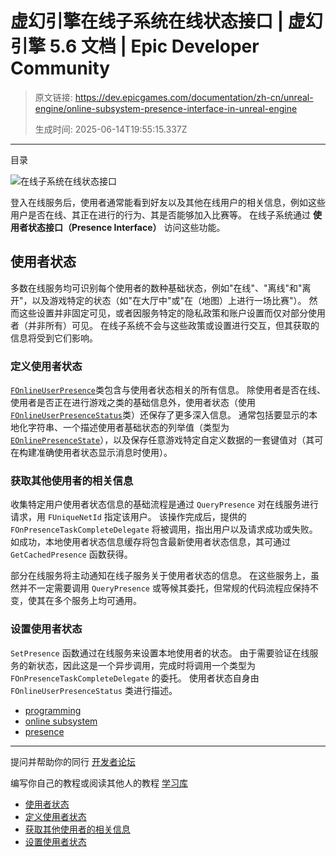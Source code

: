 # 虚幻引擎在线子系统在线状态接口 | 虚幻引擎 5.6 文档 | Epic Developer Community

> 原文链接: https://dev.epicgames.com/documentation/zh-cn/unreal-engine/online-subsystem-presence-interface-in-unreal-engine
> 
> 生成时间: 2025-06-14T19:55:15.337Z

---

目录

![在线子系统在线状态接口](https://dev.epicgames.com/community/api/documentation/image/dab6fd89-3ea9-4379-9369-59df4c6d211b?resizing_type=fill&width=1920&height=335)

登入在线服务后，使用者通常能看到好友以及其他在线用户的相关信息，例如这些用户是否在线、其正在进行的行为、其是否能够加入比赛等。 在线子系统通过 **使用者状态接口（Presence Interface）** 访问这些功能。

## 使用者状态

多数在线服务均可识别每个使用者的数种基础状态，例如"在线"、"离线"和"离开"，以及游戏特定的状态（如"在大厅中"或"在（地图）上进行一场比赛"）。 然而这些设置并非固定可见，或者因服务特定的隐私政策和账户设置而仅对部分使用者（并非所有）可见。 在线子系统不会与这些政策或设置进行交互，但其获取的信息将受到它们影响。

### 定义使用者状态

[`FOnlineUserPresence`](/documentation/en-us/unreal-engine/API/Plugins/OnlineSubsystem/Interfaces/FOnlineUserPresence)类包含与使用者状态相关的所有信息。 除使用者是否在线、使用者是否正在进行游戏之类的基础信息外，使用者状态（使用[`FOnlineUserPresenceStatus`](/documentation/en-us/unreal-engine/API/Plugins/OnlineSubsystem/Interfaces/FOnlineUserPresenceStatus)类）还保存了更多深入信息。 通常包括要显示的本地化字符串、一个描述使用者基础状态的列举值（类型为[`EOnlinePresenceState`](/documentation/en-us/unreal-engine/API/Plugins/OnlineSubsystem/Interfaces/EOnlinePresenceState__Type)），以及保存任意游戏特定自定义数据的一套键值对（其可在构建准确使用者状态显示消息时使用）。

### 获取其他使用者的相关信息

收集特定用户使用者状态信息的基础流程是通过 `QueryPresence` 对在线服务进行请求，用 `FUniqueNetId` 指定该用户。 该操作完成后，提供的 `FOnPresenceTaskCompleteDelegate` 将被调用，指出用户以及请求成功或失败。 如成功，本地使用者状态信息缓存将包含最新使用者状态信息，其可通过 `GetCachedPresence` 函数获得。

部分在线服务将主动通知在线子服务关于使用者状态的信息。 在这些服务上，虽然并不一定需要调用 `QueryPresence` 或等候其委托，但常规的代码流程应保持不变，使其在多个服务上均可通用。

### 设置使用者状态

`SetPresence` 函数通过在线服务来设置本地使用者的状态。 由于需要验证在线服务的新状态，因此这是一个异步调用，完成时将调用一个类型为 `FOnPresenceTaskCompleteDelegate` 的委托。 使用者状态自身由 `FOnlineUserPresenceStatus` 类进行描述。

-   [programming](https://dev.epicgames.com/community/search?query=programming)
-   [online subsystem](https://dev.epicgames.com/community/search?query=online%20subsystem)
-   [presence](https://dev.epicgames.com/community/search?query=presence)

* * *

提问并帮助你的同行 [开发者论坛](https://forums.unrealengine.com/categories?tag=unreal-engine)

编写你自己的教程或阅读其他人的教程 [学习库](https://dev.epicgames.com/community/unreal-engine/learning)

-   [使用者状态](/documentation/zh-cn/unreal-engine/online-subsystem-presence-interface-in-unreal-engine#%E4%BD%BF%E7%94%A8%E8%80%85%E7%8A%B6%E6%80%81)
-   [定义使用者状态](/documentation/zh-cn/unreal-engine/online-subsystem-presence-interface-in-unreal-engine#%E5%AE%9A%E4%B9%89%E4%BD%BF%E7%94%A8%E8%80%85%E7%8A%B6%E6%80%81)
-   [获取其他使用者的相关信息](/documentation/zh-cn/unreal-engine/online-subsystem-presence-interface-in-unreal-engine#%E8%8E%B7%E5%8F%96%E5%85%B6%E4%BB%96%E4%BD%BF%E7%94%A8%E8%80%85%E7%9A%84%E7%9B%B8%E5%85%B3%E4%BF%A1%E6%81%AF)
-   [设置使用者状态](/documentation/zh-cn/unreal-engine/online-subsystem-presence-interface-in-unreal-engine#%E8%AE%BE%E7%BD%AE%E4%BD%BF%E7%94%A8%E8%80%85%E7%8A%B6%E6%80%81)